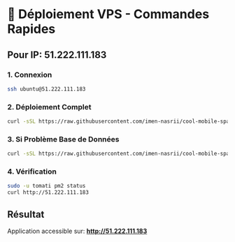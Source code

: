 # 🚀 Déploiement VPS - Commandes Rapides

## Pour IP: 51.222.111.183

### 1. Connexion
```bash
ssh ubuntu@51.222.111.183
```

### 2. Déploiement Complet
```bash
curl -sSL https://raw.githubusercontent.com/imen-nasrii/cool-mobile-spark/main/deploy-tomati-user.sh | sudo bash
```

### 3. Si Problème Base de Données
```bash
curl -sSL https://raw.githubusercontent.com/imen-nasrii/cool-mobile-spark/main/fix-database-vps.sh | sudo bash
```

### 4. Vérification
```bash
sudo -u tomati pm2 status
curl http://51.222.111.183
```

## Résultat
Application accessible sur: **http://51.222.111.183**